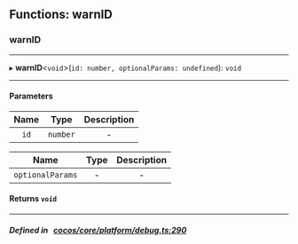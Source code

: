 ## Functions: warnID

### warnID


___
▸ **warnID**<`void`\>(`id: number, optionalParams: undefined`): `void`
___


#### Parameters

| Name | Type | Description |
| :------: | :------: | :------: |
| `id` | `number` | - |

| Name | Type | Description |
| :------: | :------: | :------: |
| `optionalParams` | - | - |


#### Returns `void` 
___


##### Defined in &nbsp;   [cocos/core/platform/debug.ts:290](https://github.com/cocos-creator/engine/blob/c7bf6b8a9/cocos/core/platform/debug.ts#L290)&nbsp;
